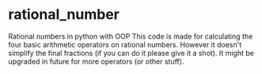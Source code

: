 # rational_number
Rational numbers in python with OOP
This code is made for calculating the four basic arithmetic operators on rational numbers.
However it doesn't simplify the final fractions (if you can do it please give it a shot).
It might be upgraded in future for more operators (or other stuff).
